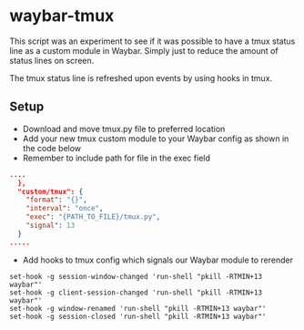 # waybar-tmux

This script was an experiment to see if it was possible to have a tmux status line
as a custom module in Waybar. Simply just to reduce the amount of status lines on
screen.

The tmux status line is refreshed upon events by using hooks in tmux.

## Setup

- Download and move tmux.py file to preferred location
- Add your new tmux custom module to your Waybar config as shown in the code below
- Remember to include path for file in the exec field

```json
....
  },
  "custom/tmux": {
    "format": "{}",
    "interval": "once",
    "exec": "{PATH_TO_FILE}/tmux.py",
    "signal": 13
  }
.....

```

- Add hooks to tmux config which signals our Waybar module to rerender

```tmux
set-hook -g session-window-changed 'run-shell "pkill -RTMIN+13 waybar"'
set-hook -g client-session-changed 'run-shell "pkill -RTMIN+13 waybar"'
set-hook -g window-renamed 'run-shell "pkill -RTMIN+13 waybar"'
set-hook -g session-closed 'run-shell "pkill -RTMIN+13 waybar"'
```

